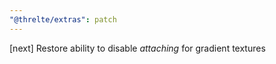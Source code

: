 ```yaml
---
"@threlte/extras": patch
---
```


[next] Restore ability to disable *attaching* for gradient textures
